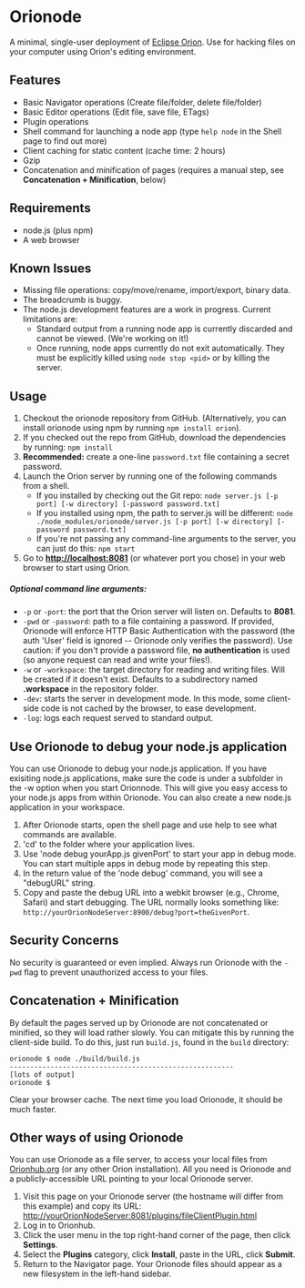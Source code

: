# Orionode
A minimal, single-user deployment of [Eclipse Orion](http://www.eclipse.org/orion/). Use for hacking files on your computer using Orion's editing environment.

## Features
* Basic Navigator operations (Create file/folder, delete file/folder)
* Basic Editor operations (Edit file, save file, ETags)
* Plugin operations
* Shell command for launching a node app (type ```help node``` in the Shell page to find out more)
* Client caching for static content (cache time: 2 hours)
* Gzip
* Concatenation and minification of pages (requires a manual step, see **Concatenation + Minification**, below)

## Requirements
* node.js (plus npm)
* A web browser

## Known Issues
* Missing file operations: copy/move/rename, import/export, binary data.
* The breadcrumb is buggy.
* The node.js development features are a work in progress. Current limitations are:
    * Standard output from a running node app is currently discarded and cannot be viewed. (We're working on it!)
    * Once running, node apps currently do not exit automatically. They must be explicitly killed using ```node stop <pid>``` or by killing the server.

## Usage
1. Checkout the orionode repository from GitHub. (Alternatively, you can install orionode using npm by running ```npm install orion```).
2. If you checked out the repo from GitHub, download the dependencies by running:
```npm install```
3. **Recommended:** create a one-line ```password.txt``` file containing a secret password.
4. Launch the Orion server by running one of the following commands from a shell.
	* If you installed by checking out the Git repo:
	```node server.js [-p port] [-w directory] [-password password.txt]```
	* If you installed using npm, the path to server.js will be different:
	```node ./node_modules/orionode/server.js [-p port] [-w directory] [-password password.txt]```
	* If you're not passing any command-line arguments to the server, you can just do this:
	```npm start```
5. Go to **[http://localhost:8081](http://localhost:8081)** (or whatever port you chose) in your web browser to start using Orion.

##### Optional command line arguments:
* ```-p``` or ```-port```: the port that the Orion server will listen on. Defaults to **8081**.
* ```-pwd``` or ```-password```: path to a file containing a password. If provided, Orionode will enforce HTTP Basic Authentication 
with the password (the auth 'User' field is ignored -- Orionode only verifies the password). Use caution: if you don't provide a password
file, **no authentication** is used (so anyone request can read and write your files!).
* ```-w``` or ```-workspace```: the target directory for reading and writing files. Will be created if it doesn't exist. Defaults to a subdirectory 
named **.workspace** in the repository folder.
* ```-dev```: starts the server in development mode. In this mode, some client-side code is not cached by the browser, to ease development.
* ```-log```: logs each request served to standard output.


## Use Orionode to debug your node.js application
You can use Orionode to debug your node.js application. If you have exisiting node.js applications, make sure the code is under a subfolder in the -w option when you start Orionnode. This will give you easy access to your node.js apps from within Orionode.
You can also create a new node.js application in your workspace.

1. After Orionode starts, open the shell page and use help to see what commands are available.
2. 'cd' to the folder where your application lives.
3. Use 'node debug yourApp.js givenPort' to start your app in debug mode. You can start multiple apps in debug mode by repeating this step.
4. In the return value of the 'node debug' command, you will see a "debugURL" string.
5. Copy and paste the debug URL into a webkit browser (e.g., Chrome, Safari) and start debugging. The URL normally looks something like: ```http://yourOrionNodeServer:8900/debug?port=theGivenPort```.

## Security Concerns
No security is guaranteed or even implied. Always run Orionode with the ```-pwd``` flag to prevent unauthorized access to your files.

## Concatenation + Minification
By default the pages served up by Orionode are not concatenated or minified, so they will load rather slowly.
You can mitigate this by running the client-side build. To do this, just run ```build.js```, found in the ```build``` directory:

    orionode $ node ./build/build.js
    -------------------------------------------------------
    [lots of output]
    orionode $

Clear your browser cache. The next time you load Orionode, it should be much faster.

## Other ways of using Orionode
You can use Orionode as a file server, to access your local files from [Orionhub.org](http://www.orionhub.org/) (or any other Orion installation). All you need is 
Orionode and a publicly-accessible URL pointing to your local Orionode server.

1. Visit this page on your Orionode server (the hostname will differ from this example) and copy its URL:
[http://yourOrionNodeServer:8081/plugins/fileClientPlugin.html](http://yourOrionNodeServer:8081/plugins/fileClientPlugin.html)
2. Log in to Orionhub.
3. Click the user menu in the top right-hand corner of the page, then click **Settings**.
4. Select the **Plugins** category, click **Install**, paste in the URL, click **Submit**.
5. Return to the Navigator page. Your Orionode files should appear as a new filesystem in the left-hand sidebar.
